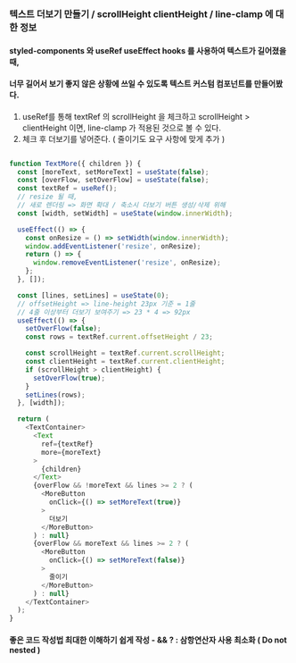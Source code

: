### 텍스트 더보기 만들기 / scrollHeight clientHeight / line-clamp 에 대한 정보


#### styled-components 와 useRef useEffect hooks 를 사용하여 텍스트가 길어졌을 때,
#### 너무 길어서 보기 좋지 않은 상황에 쓰일 수 있도록 텍스트 커스텀 컴포넌트를 만들어봤다.


1. useRef를 통해 textRef 의 scrollHeight 을 체크하고 scrollHeight > clientHeight 이면, line-clamp 가 적용된 것으로 볼 수 있다.
2. 체크 후 더보기를 넣어준다. ( 줄이기도 요구 사항에 맞게 추가 )

```javascript

function TextMore({ children }) {
  const [moreText, setMoreText] = useState(false);
  const [overFlow, setOverFlow] = useState(false);
  const textRef = useRef();
  // resize 될 때,
  // 새로 렌더링 => 화면 확대 / 축소시 더보기 버튼 생성/삭제 위해
  const [width, setWidth] = useState(window.innerWidth);

  useEffect(() => {
    const onResize = () => setWidth(window.innerWidth);
    window.addEventListener('resize', onResize);
    return () => {
      window.removeEventListener('resize', onResize);
    };
  }, []);

  const [lines, setLines] = useState(0);
  // offsetHeight => line-height 23px 기준 = 1줄
  // 4줄 이상부터 더보기 보여주기 => 23 * 4 => 92px
  useEffect(() => {
    setOverFlow(false);
    const rows = textRef.current.offsetHeight / 23;

    const scrollHeight = textRef.current.scrollHeight;
    const clientHeight = textRef.current.clientHeight;
    if (scrollHeight > clientHeight) {
      setOverFlow(true);
    }
    setLines(rows);
  }, [width]);

  return (
    <TextContainer>
      <Text
        ref={textRef}
        more={moreText}
      >
        {children}
      </Text>
      {overFlow && !moreText && lines >= 2 ? (
        <MoreButton
          onClick={() => setMoreText(true)}
        >
          더보기
        </MoreButton>
      ) : null}
      {overFlow && moreText && lines >= 2 ? (
        <MoreButton
          onClick={() => setMoreText(false)}
        >
          줄이기
        </MoreButton>
      ) : null}
    </TextContainer>
  );
}

```
#### 좋은 코드 작성법 최대한 이해하기 쉽게 작성 -  && ? : 삼항연산자 사용 최소화 ( Do not nested )
